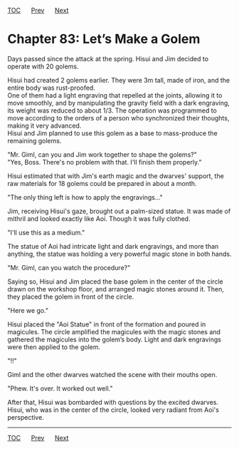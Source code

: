 [TOC](../readme.md)&nbsp;&nbsp;&nbsp;&nbsp;&nbsp;&nbsp;[Prev](section_0015.md)&nbsp;&nbsp;&nbsp;&nbsp;&nbsp;&nbsp;[Next](section_0017.md)



# Chapter 83: Let’s Make a Golem

Days passed since the attack at the spring. Hisui and Jim decided to
operate with 20 golems.

Hisui had created 2 golems earlier. They were 3m tall, made of iron, and
the entire body was rust-proofed.  
One of them had a light engraving that repelled at the joints, allowing
it to move smoothly, and by manipulating the gravity field with a dark
engraving, its weight was reduced to about 1/3. The operation was
programmed to move according to the orders of a person who synchronized
their thoughts, making it very advanced.  
Hisui and Jim planned to use this golem as a base to mass-produce the
remaining golems.  
  
"Mr. Giml, can you and Jim work together to shape the golems?"  
"Yes, Boss. There's no problem with that. I'll finish them properly."  
  
Hisui estimated that with Jim's earth magic and the dwarves' support,
the raw materials for 18 golems could be prepared in about a month.  
  
"The only thing left is how to apply the engravings..."  
  
Jim, receiving Hisui's gaze, brought out a palm-sized statue. It was
made of mithril and looked exactly like Aoi. Though it was fully
clothed.  
  
"I'll use this as a medium."  
  
The statue of Aoi had intricate light and dark engravings, and more than
anything, the statue was holding a very powerful magic stone in both
hands.  
  
"Mr. Giml, can you watch the procedure?"  
  
Saying so, Hisui and Jim placed the base golem in the center of the
circle drawn on the workshop floor, and arranged magic stones around it.
Then, they placed the golem in front of the circle.  
  
"Here we go."  
  
Hisui placed the "Aoi Statue" in front of the formation and poured in
magicules. The circle amplified the magicules with the magic stones and
gathered the magicules into the golem’s body. Light and dark engravings
were then applied to the golem.  
  
"!!"  
  
Giml and the other dwarves watched the scene with their mouths open.  
  
"Phew. It's over. It worked out well."  
  
After that, Hisui was bombarded with questions by the excited dwarves.
Hisui, who was in the center of the circle, looked very radiant from
Aoi's perspective.  
  
  
  


---
[TOC](../readme.md)&nbsp;&nbsp;&nbsp;&nbsp;&nbsp;&nbsp;[Prev](section_0015.md)&nbsp;&nbsp;&nbsp;&nbsp;&nbsp;&nbsp;[Next](section_0017.md)

